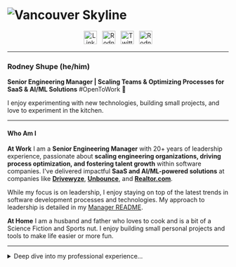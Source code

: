 <!--
**rodneyshupe/rodneyshupe** is a ✨ _special_ ✨ repository because its `README.md` (this file) appears on your GitHub profile.
-->
<!--
# [![Vancouver Skyline](https://raw.githubusercontent.com/rodneyshupe/rodneyshupe/master/images/banner.jpg)](https://www.linkedin.com/in/rodneyshupe/)
-->
# ![Vancouver Skyline](https://raw.githubusercontent.com/rodneyshupe/rodneyshupe/master/images/banner.png)
<p align='center'>
<a href="https://www.linkedin.com/in/rodneyshupe/"><img src="https://raw.githubusercontent.com/rodneyshupe/rodneyshupe/master/images/icons/LinkedIn.svg" alt="LinkedIn" width="30" height="30" /></a>&nbsp;&nbsp;
<a href="https://www.facebook.com/RodneyShupe"><img src="https://raw.githubusercontent.com/rodneyshupe/rodneyshupe/master/images/icons/Facebook.svg" alt="Rodney Shupe | Facebook" width="30" height="30" /></a>&nbsp;&nbsp;
<a href="https://twitter.com/RodneyShupe"><img src="https://raw.githubusercontent.com/rodneyshupe/rodneyshupe/master/images/icons/Twitter.svg" alt="Twitter" width="30" height="30" /></a>&nbsp;&nbsp;
<a href="https://www.instagram.com/RodneyShupe"><img src="https://raw.githubusercontent.com/rodneyshupe/rodneyshupe/master/images/icons/Instagram.svg" alt="Rodney Shupe | Instagram" width="30" height="30" /></a>
</p>

<!--
|  \|/ ____ \|/  88888b   d888b  88b  88 8 888888    88888b   888    88b  88 88  d888b  88
|   @~/ ,. \~@   88   88 88   88 888b 88 P   88      88   88 88 88   888b 88 88 88   `  88
|  /_( \__/ )_\  88   88 88   88 88`8b88     88      88888P 88   88  88`8b88 88 88      88
|     \__U_/     88   88 88   88 88 `888     88      88    d8888888b 88 `888 88 88   ,  `"
|                88888P   T888P  88  `88     88      88    88     8b 88  `88 88  T888P  88

Since you are checking out the code you are the kind of person I like to hire.  You can
reach out to me though LinkedIn
-->
---

### Rodney Shupe (he/him)

**Senior Engineering Manager | Scaling Teams & Optimizing Processes for SaaS & AI/ML Solutions**
#OpenToWork 💼

I enjoy experimenting with new technologies, building small projects, and love to experiment in the kitchen.

---

#### Who Am I

**At Work**
I am a **Senior Engineering Manager** with 20+ years of leadership experience, passionate about **scaling engineering
organizations, driving process optimization, and fostering talent growth** within software companies. I've delivered
impactful **SaaS and AI/ML-powered solutions** at companies like **[Drivewyze](https://drivewyze.com)**,
**[Unbounce](https://unbounce.com)**, and **[Realtor.com](https://www.realtor.com/)**.

While my focus is on leadership, I enjoy staying on top of the latest trends in software development processes and
technologies. My approach to leadership is detailed in my [Manager README](https://github.com/rodneyshupe/Rodney-README).

**At Home**
I am a husband and father who loves to cook and is a bit of a Science Fiction and Sports nut. I enjoy building small
personal projects and tools to make life easier or more fun.

---

<details>
<summary>Deep dive into my professional experience...</summary>
<p>
I am an accomplished technology leader with a successful track record of leading multinational teams and delivering
large-scale, high-availability, high-value, innovative software solutions. Extensive experience in streamlining processes
to bring value and generate efficiencies. Skilled in project management, specifications gathering, business analytics,
troubleshooting, and the entire software development lifecycle under a variety of different methodologies. Key strengths
include relationship building and a strong customer focus.

*Software engineering leadership and management experience*
- Set strategic technology goals in conjunction with the product roadmap. Set department and individual goals aligned to
  corporate objectives and KPIs.
- Hired key leaders and talented individuals; built and motivated teams to top performance, resulting in the delivery of
  high-value products on schedule; directed and mentored technical managers and team members utilizing both Situational
  Leadership and Promise-Based Management.

*Project management experience*
- Skilled in team building and software delivery with Agile using SCRUM methodology.
- Proven skills for all phases of the Software Development Life Cycle; creating project plans, project execution, risk
  management, absorbing change requests, and client management.
- Handled multiple concurrent projects, resource planning and forecasting, and support.

*Architecture and software development experience*
- Architecture, data modelling, system design and implementation experience for high traffic, big data and Level 3 REST APIs.
- Designed and implemented **LLM-powered Generative AI platforms** for content generation, demonstrating expertise in
  **AI-driven architecture** and cutting-edge technology integration.
- Established technical skills in capturing software requirements, acceptance criteria, analysis, design, and implementation,
  performance, and configuration management.
- Experience in evaluating and making high-impact technology decisions (buy, outsource, open source, build.)
- Designed and deployed our cloud-based architectures using Amazon Web Services
- Set up test-driven development leading to continuous integration.
</p>
</details>

<!--

#### Where can you find me

[<img src="https://raw.githubusercontent.com/rodneyshupe/rodneyshupe/master/images/icons/LinkedIn.svg" alt="LinkedIn" width="50" height="50" />](https://www.linkedin.com/in/rodneyshupe/)
[<img src="https://raw.githubusercontent.com/rodneyshupe/rodneyshupe/master/images/icons/Facebook.svg" alt="Rodney Shupe | Facebook" width="50" height="50" />](https://www.facebook.com/RodneyShupe)
[<img src="https://raw.githubusercontent.com/rodneyshupe/rodneyshupe/master/images/icons/Twitter.svg" alt="Twitter" width="50" height="50" />](https://twitter.com/RodneyShupe)
[<img src="https://raw.githubusercontent.com/rodneyshupe/rodneyshupe/master/images/icons/Instagram.svg" alt="Rodney Shupe | Instagram" width="50" height="50" />](https://www.instagram.com/RodneyShupe)

-->

<!--
Here are some ideas to get you started:

- 🔭 I’m currently working on ...
- 🌱 I’m currently learning ...
- 👯 I’m looking to collaborate on ...
- 🤔 I’m looking for help with ...
- 💬 Ask me about ...
- 📫 How to reach me: ...
- 😄 Pronouns: ...
- ⚡ Fun fact: ...
-->
